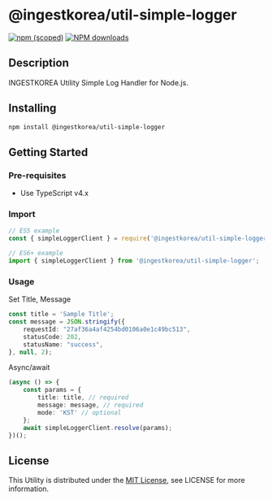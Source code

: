 # @ingestkorea/util-simple-logger

[![npm (scoped)](https://img.shields.io/npm/v/@ingestkorea/util-simple-logger?style=flat-square)](https://www.npmjs.com/package/@ingestkorea/util-simple-logger)
[![NPM downloads](https://img.shields.io/npm/dm/@ingestkorea/util-simple-logger?style=flat-square)](https://www.npmjs.com/package/@ingestkorea/util-simple-logger)

## Description
INGESTKOREA Utility Simple Log Handler for Node.js.

## Installing
```sh
npm install @ingestkorea/util-simple-logger
```

## Getting Started

### Pre-requisites
+ Use TypeScript v4.x

### Import
```ts
// ES5 example
const { simpleLoggerClient } = require('@ingestkorea/util-simple-logger');
```

```ts
// ES6+ example
import { simpleLoggerClient } from '@ingestkorea/util-simple-logger';
```
### Usage

Set Title, Message

```ts
const title = 'Sample Title';
const message = JSON.stringify({
    requestId: "27af36a4af4254bd0106a0e1c49bc513",
    statusCode: 202,
    statusName: "success",
}, null, 2);
```

Async/await
```ts
(async () => {
    const params = {
        title: title, // required
        message: message, // required
        mode: 'KST' // optional
    };
    await simpleLoggerClient.resolve(params);
})();
```

## License
This Utility is distributed under the [MIT License](https://opensource.org/licenses/MIT), see LICENSE for more information.